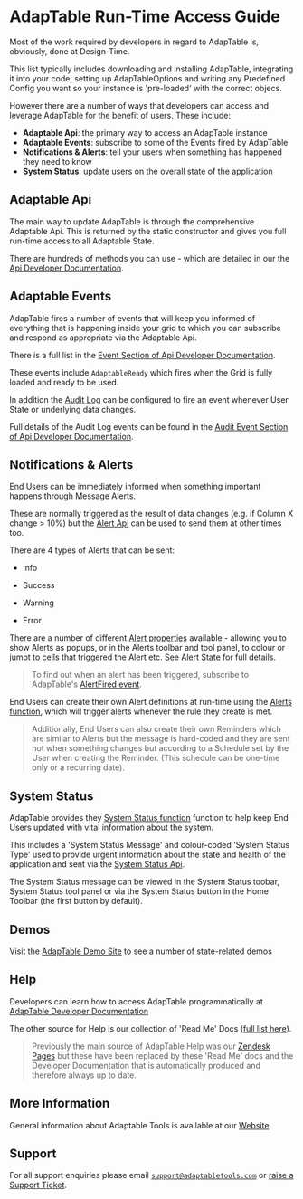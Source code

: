 # AdapTable Run-Time Access Guide

Most of the work required by developers in regard to AdapTable is, obviously, done at Design-Time.

This list typically includes downloading and installing AdapTable, integrating it into your code, setting up AdapTableOptions and writing any Predefined Config you want so your instance is 'pre-loaded' with the correct objecs.

However there are a number of ways that developers can access and leverage AdapTable for the benefit of users.  These include:

- **Adaptable Api**: the primary way to access an AdapTable instance
- **Adaptable Events**: subscribe to some of the Events fired by AdapTable 
- **Notifications & Alerts**: tell your users when something has happened they need to know
- **System Status**: update users on the overall state of the application

 
## Adaptable Api
The main way to update AdapTable is through the comprehensive Adaptable Api.  This is returned by the static constructor and gives you full run-time access to all Adaptable State.

There are hundreds of methods you can use - which are detailed in our the [Api Developer Documentation](https://api.adaptableblotter.com/interfaces/_src_api_adaptableapi_.adaptableapi.html).

 
## Adaptable Events
AdapTable fires a number of events that will keep you informed of everything that is happening inside your grid to which you can subscribe and respond as appropriate via the Adaptable Api.

There is a full list in the [Event Section of Api Developer Documentation](https://api.adaptableblotter.com/interfaces/_src_api_eventapi_.eventapi.html).

These events include `AdaptableReady` which fires when the Grid is fully loaded and ready to be used.

In addition the [Audit Log](https://api.adaptableblotter.com/interfaces/_src_adaptableoptions_auditoptions_.auditoptions.html) can be configured to fire an event whenever User State or underlying data changes. 

Full details of the Audit Log events can be found in the [Audit Event Section of Api Developer Documentation](https://api.adaptableblotter.com/interfaces/_src_api_auditeventapi_.auditeventapi.html).
 
## Notifications & Alerts
End Users can be immediately informed when something important happens through Message Alerts.

These are normally triggered as the result of data changes (e.g. if Column X change > 10%) but the [Alert Api](https://api.adaptableblotter.com/interfaces/_src_api_alertapi_.alertapi.html) can be used to send them at other times too.

There are 4 types of Alerts that can be sent:

- Info

- Success

- Warning

- Error

There are a number of different [Alert properties](https://api.adaptableblotter.com/interfaces/_src_predefinedconfig_alertstate_.alertproperties.html) available - allowing you to show Alerts as popups, or in the Alerts toolbar and tool panel, to colour or jumpt to cells that triggered the Alert etc.  See [Alert State](https://api.adaptableblotter.com/interfaces/_src_predefinedconfig_alertstate_.alertstate.html) for full details.

> To find out when an alert has been triggered, subscribe to AdapTable's [AlertFired event](https://api.adaptableblotter.com/interfaces/_src_api_eventapi_.eventapi.html).

End Users can create their own Alert definitions at run-time using the [Alerts function](https://github.com/AdaptableTools/adaptable/blob/master/packages/adaptable/readme/Functions/alert_function.md), which will trigger alerts whenever the rule they create is met.

> Additionally, End Users can also create their own Reminders which are similar to Alerts but the message is hard-coded and they are sent not when something changes but according to a Schedule set by the User when creating the Reminder. (This schedule can be one-time only or a recurring date).


## System Status
AdapTable provides they [System Status function](https://github.com/AdaptableTools/adaptable/blob/master/packages/adaptable/readme/Functions/system_status_function.md) function to help keep End Users updated with vital information about the system.

This includes a 'System Status Message' and colour-coded 'System Status Type' used to provide urgent information about the state and health of the application and sent via the [System Status Api](https://api.adaptableblotter.com/interfaces/_src_api_systemstatusapi_.systemstatusapi.html).  

The System Status message can be viewed in the System Status toobar, System Status tool panel or via the System Status button in the Home Toolbar (the first button by default).
 
## Demos

Visit the [AdapTable Demo Site](https://demo.adaptabletools.com/adaptablestate) to see a number of state-related demos

## Help

Developers can learn how to access AdapTable programmatically at [AdapTable Developer Documentation](https://api.adaptabletools.com) 

The other source for Help is our collection of 'Read Me' Docs ([full list here](https://github.com/AdaptableTools/adaptable/blob/master/packages/adaptable/readme/readme-list.md)).

> Previously the main source of AdapTable Help was our [Zendesk Pages](https://adaptabletools.zendesk.com/hc/en-us/articles/360007083017-Help-) but these have been replaced by these 'Read Me' docs and the Developer Documentation that is automatically produced and therefore always up to date.

## More Information

General information about Adaptable Tools is available at our [Website](http://www.adaptabletools.com) 

## Support

For all support enquiries please email [`support@adaptabletools.com`](mailto:support@adaptabletools.com) or [raise a Support Ticket](https://adaptabletools.zendesk.com/hc/en-us/requests/new).
